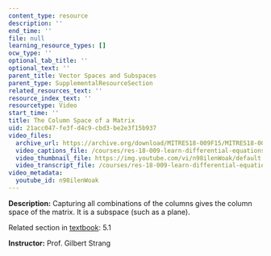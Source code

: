 ```yaml
---
content_type: resource
description: ''
end_time: ''
file: null
learning_resource_types: []
ocw_type: ''
optional_tab_title: ''
optional_text: ''
parent_title: Vector Spaces and Subspaces
parent_type: SupplementalResourceSection
related_resources_text: ''
resource_index_text: ''
resourcetype: Video
start_time: ''
title: The Column Space of a Matrix
uid: 21acc047-fe3f-d4c9-cbd3-be2e3f15b937
video_files:
  archive_url: https://archive.org/download/MITRES18-009F15/MITRES18-009F15_5_1_ColumnSpace_300k.mp4
  video_captions_file: /courses/res-18-009-learn-differential-equations-up-close-with-gilbert-strang-and-cleve-moler-fall-2015/39d8608f80445e4ebc973056ce20ac34_n98ilenWoak.vtt
  video_thumbnail_file: https://img.youtube.com/vi/n98ilenWoak/default.jpg
  video_transcript_file: /courses/res-18-009-learn-differential-equations-up-close-with-gilbert-strang-and-cleve-moler-fall-2015/2d988b5c69e8c640be3306bcf4c1876d_n98ilenWoak.pdf
video_metadata:
  youtube_id: n98ilenWoak
---
```


**Description:** Capturing all combinations of the columns gives the column space of the matrix. It is a subspace (such as a plane).

Related section in [textbook](http://www-math.mit.edu/~gs/dela/): 5.1

**Instructor:** Prof. Gilbert Strang

